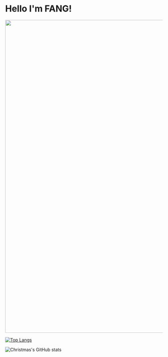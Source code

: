 # Hello I'm FANG!

<img src="https://fangdei.oss-cn-chengdu.aliyuncs.com/img/image-20220711161847725.png" width="1000px">

[![Top Langs](https://github-readme-stats.vercel.app/api/top-langs/?username=FANGDEI&layout=compact)](https://github.com/FANGDEI/github-readme-stats)

![Christmas's GitHub stats](https://github-readme-stats.vercel.app/api?username=FANGDEI&show_icons=true&theme=tokyonight)
